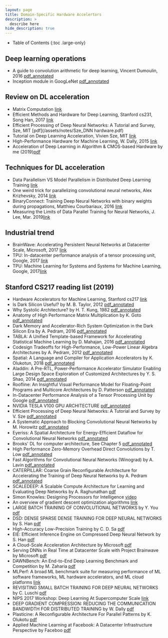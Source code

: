 ```yaml
---
layout: page
title: Domain-Specific Hardware Accelertors
description: >
  describe here
hide_description: true
---
```


- Table of Contents
{:toc .large-only}

## Deep learning operations
- A guide to convolution arithmetic for deep learning, Vincent Dumoulin, 2016 [pdf_annotated](/assets/notes/CNNArithmatic.pdf)
- Inception module in GoogLeNet [pdf_annotated](/assets/notes/cs217/Inception_GoogLeNet_Kreview.pdf)


## Review on DL acceleration
- Matrix Computation [link](https://www.amazon.com/Computations-Hopkins-Studies-Mathematical-Sciences/dp/1421407949)
- Efficient Methods and Hardware for Deep Learning, Stanford cs231, Song Han, 2017 [link](http://cs231n.stanford.edu/slides/2017/cs231n_2017_lecture15.pdf)
- Efficient Processing of Deep Neural Networks: A Tutorial and Survey, Sze, MIT [pdf](/assets/notes/Sze_DNN hardware.pdf)
- Tutorial on Deep Learning Acceleration, Vivien Sze, MIT [link](http://www.rle.mit.edu/eems/publications/tutorials/)
- High-Performance Hardware for Machine Learning, W. Dally, 2015 [link](https://media.nips.cc/Conferences/2015/tutorialslides/Dally-NIPS-Tutorial-2015.pdf)
- Acceleration of Deep Learning in Algorithm & CMOS-based Hardware by me (2019)[pdf](/assets/notes/DeepLearningAcc_JHShin.pdf)

## Techniques for DL acceleration
- Data Parallelism VS Model Parallelism in Distributed Deep Learning Training [link](https://leimao.github.io/blog/Data-Parallelism-vs-Model-Paralelism/)
- One weird trick for parallelizing convolutional neural networks, Alex Krizhevsky, 2014 [link](https://arxiv.org/abs/1404.5997)
- BinaryConnect: Training Deep Neural Networks with binary weights during propagations, Matthieu Courbariaux, 2016 [link](https://arxiv.org/abs/1511.00363)
- Measuring the Limits of Data Parallel Training for Neural Networks, J. Lee, Mar. 2019[link](https://ai.googleblog.com/2019/03/measuring-limits-of-data-parallel.html?fbclid=IwAR0o5sHfD83FK3Gp1GvqoiNUpKGbJSszrBb4Ww9lhBQ8RtL18hFj3-AekFo)


## Industrial trend
- BrainWave: Accelerating Persistent Neural Networks at Datacenter Scale, Microsoft, 2017 [link](http://learningsys.org/nips17/assets/slides/brainwave-nips17.pdf)
- TPU: In-datacenter performance analysis of a tensor processing unit, Google, 2017 [link](https://ieeexplore.ieee.org/abstract/document/8192463)
- TPU: Machine Learning for Systems and Systems for Machine Learning, Google, 2017[link](http://learningsys.org/nips17/assets/slides/dean-nips17.pdf)

## Stanford CS217 reading list (2019)
- Hardware Accelerators for Machine Learning, Stanford cs217 [link](https://cs217.stanford.edu/)
- Is Dark Silicon Useful? by M. B. Taylor, 2012 [pdf_annotated](/assets/notes/cs217/DarkSilicon.pdf)
- Why Systolic Architecture? by H. T. Kung, 1982 [pdf_annotated](/assets/notes/cs217/WhySystolicArchitecture.pdf)
- Anatomy of High Performance Matrix Multiplication by K. Goto [pdf_annotated](/assets/notes/cs217/HighPerformanceMatrixMultiplication.pdf)
- Dark Memory and Accelerator-Rich System Optimization in the Dark Silicon Era by A. Pedram, 2016 [pdf_annotated](/assets/notes/cs217/DarkMemory.pdf)
- TABLA: A Unified Template-based Framework for Accelerating Statistical Machine Learning by D. Mahajan, 2016 [pdf_annotated](/assets/notes/cs217/Tabla.pdf)
- Codesign Tradeoffs for High-Performance, Low-Power Linear Algebra Architectures by A. Pedram, 2012 [pdf_annotated](/assets/notes/cs217/CodesignTradeoffLinAlg.pdf)
- Spatial: A Language and Compiler for Application Accelerators by K. Olukotun, 2018 [pdf_annotated](/assets/notes/cs217/Spatial.pdf)
- Aladdin: A Pre-RTL, Power-Performance Accelerator Simulator Enabling Large Design Space Exploration of Customized Architectures by Y. S. Shao, 2014 [pdf_annotated](/assets/notes/cs217/Aladdin.pdf)
- Roofline: An Insightful Visual Performance Model
for Floating-Point Programs and Multicore Architectures by D. Patterson [pdf_annotated](/assets/notes/cs217/RooflineVyNoYellow.pdf)
- In-Datacenter Performance Analysis of a Tensor Processing Unit by Google [pdf_annotated](../wifi/cs217/TPUv1.pdf)
- NVIDIA TESLA V100 GPU ARCHITECTURE [pdf_annotated](/assets/notes/cs217/volta-architecture-whitepaper.pdf)
- Efficient Processing of Deep Neural Networks: A Tutorial and Survey by V. Sze [pdf_annotated](/assets/notes/cs217/2017_sze_dnn.pdf)
- A Systematic Approach to Blocking Convolutional Neural Networks by M. Horowitz [pdf_annotated](/assets/notes/cs217/systolicCNN.pdf)
- Eyeriss: A Spatial Architecture for Energy-Efﬁcient Dataﬂow for Convolutional Neural Networks [pdf_annotated](/assets/notes/cs217/2016_isca_eyeriss_architecture.pdf)
- Brooks' DL for computer architecture, See Chapter 5 [pdf_annotated](/assets/notes/cs217/DLforarchitecture.pdf)
- High Performance Zero-Memory Overhead Direct Convolutions by T. Low [pdf_annotated](/assets/notes/cs217/ZeroMemOverheadDirectConv.pdf)
- Fast Algorithms for Convolutional Neural Networks (Winograd) by A. Lavin [pdf_annotated](/assets/notes/cs217/FastConv.pdf)
- CATERPILLAR: Coarse Grain Reconfigurable Architecture for Accelerating the Training of Deep Neural Networks by A. Pedram [pdf_annotated](/assets/notes/cs217/Catepillar.pdf)
- SCALEDEEP: A Scalable Compute Architecture for Learning and Evaluating Deep Networks by A. Raghunathan [pdf](/assets/notes/cs217/ScaleDeep.pdf)
- Simon Knowles: Designing Processors for Intelligence [video](https://www.youtube.com/watch?v=7XtBZ4Hsi_M&feature=youtu.be)
- An overview of gradient descent optimization algorithms [link](http://ruder.io/optimizing-gradient-descent/)
- LARGE BATCH TRAINING OF CONVOLUTIONAL NETWORKS by Y. You [pdf](/assets/notes/cs217/LargeBatchCNN.pdf)
- DSD: DENSE SPARSE DENSE TRAINING FOR DEEP NEURAL NETWORKS by S. Han [pdf](/assets/notes/cs217/DSD.pdf)
- High-Accuracy Low-Precision Training by C. D. Sa [pdf](/assets/notes/cs217/HALP.pdf)
- EIE: Efficient Inference Engine on Compressed Deep Neural Network by S. Han [pdf](/assets/notes/cs217/EIE.pdf)
- A Cloud-Scale Acceleration Architecture by Microsoft [pdf](/assets/notes/cs217/CloudScaleAccelerationArchitecture.pdf)
- Serving DNNs in Real Time at Datacenter Scale with Project Brainwave by Microsoft [pdf](/assets/notes/cs217/BRAINWAVE_.pdf)
- DAWNBench: An End-to-End Deep Learning Benchmark and Competition by M. Zaharia [pdf](/assets/notes/cs217/nips_sysml_dawnbench.pdf)
- MLPerf: A broad ML benchmark suite for measuring performance of ML software frameworks, ML hardware accelerators, and ML cloud platforms [link](https://mlperf.org/)
- REVISITING SMALL BATCH TRAINING FOR DEEP NEURAL NETWORKS by C. Luschi [pdf](/assets/notes/cs217/SmallBatch.pdf)
- NIPS 2017 Workshop: Deep Learning At Supercomputer Scale [link](https://supercomputersfordl2017.github.io/)
- DEEP GRADIENT COMPRESSION: REDUCING THE COMMUNICATION BANDWIDTH FOR DISTRIBUTED TRAINING by W. Dally [pdf](/assets/notes/cs217/DeepGradientCompression.pdf)
- Plasticine: A Reconfigurable Architecture For Parallel Patterns by K. Olukotu [pdf](/assets/notes/cs217/plasticine-isca2017.pdf)
- Applied Machine Learning at Facebook: A Datacenter Infrastructure Perspective by Faceboo [pdf](/assets/notes/cs217/hpca-2018-facebook.pdf)





